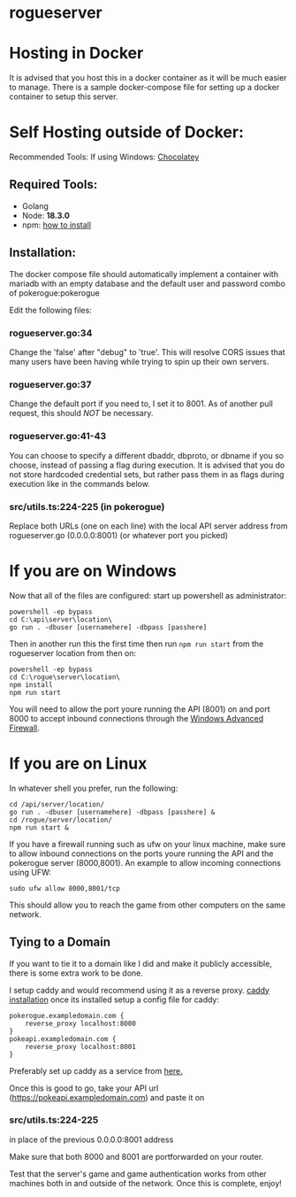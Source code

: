 # rogueserver

# Hosting in Docker
It is advised that you host this in a docker container as it will be much easier to manage. 
There is a sample docker-compose file for setting up a docker container to setup this server.

# Self Hosting outside of Docker:
Recommended Tools:
If using Windows: [Chocolatey](https://chocolatey.org/install)

## Required Tools:
- Golang
- Node: **18.3.0**
- npm: [how to install](https://docs.npmjs.com/downloading-and-installing-node-js-and-npm)

## Installation:
The docker compose file should automatically implement a container with mariadb with an empty database and the default user and password combo of pokerogue:pokerogue

Edit the following files:
### rogueserver.go:34 
Change the 'false' after "debug" to 'true'. This will resolve CORS issues that many users have been having while trying to spin up their own servers. 

### rogueserver.go:37
Change the default port if you need to, I set it to 8001. As of another pull request, this should _NOT_ be necessary.

### rogueserver.go:41-43
You can choose to specify a different dbaddr, dbproto, or dbname if you so choose, instead of passing a flag during execution.
It is advised that you do not store hardcoded credential sets, but rather pass them in as flags during execution like in the commands below. 

### src/utils.ts:224-225 (in pokerogue)
Replace both URLs (one on each line) with the local API server address from rogueserver.go (0.0.0.0:8001) (or whatever port you picked)

# If you are on Windows

Now that all of the files are configured: start up powershell as administrator:
```
powershell -ep bypass
cd C:\api\server\location\
go run . -dbuser [usernamehere] -dbpass [passhere]
```

Then in another run this the first time then run `npm run start` from the rogueserver location from then on:
```
powershell -ep bypass
cd C:\rogue\server\location\
npm install
npm run start
```
You will need to allow the port youre running the API (8001) on and port 8000 to accept inbound connections through the [Windows Advanced Firewall](https://www.youtube.com/watch?v=9llH5_CON-Y).

# If you are on Linux
In whatever shell you prefer, run the following:
```
cd /api/server/location/
go run . -dbuser [usernamehere] -dbpass [passhere] &
cd /rogue/server/location/
npm run start &
```
If you have a firewall running such as ufw on your linux machine, make sure to allow inbound connections on the ports youre running the API and the pokerogue server (8000,8001).
An example to allow incoming connections using UFW:
```
sudo ufw allow 8000,8001/tcp
```

This should allow you to reach the game from other computers on the same network. 

## Tying to a Domain

If you want to tie it to a domain like I did and make it publicly accessible, there is some extra work to be done.

I setup caddy and would recommend using it as a reverse proxy. 
[caddy installation](https://caddyserver.com/docs/install)
once its installed setup a config file for caddy:

```
pokerogue.exampledomain.com {
	reverse_proxy localhost:8000
}
pokeapi.exampledomain.com {
	reverse_proxy localhost:8001
} 
```
Preferably set up caddy as a service from [here.](https://caddyserver.com/docs/running)

Once this is good to go, take your API url (https://pokeapi.exampledomain.com) and paste it on 
### src/utils.ts:224-225 
in place of the previous 0.0.0.0:8001 address

Make sure that both 8000 and 8001 are portforwarded on your router.

Test that the server's game and game authentication works from other machines both in and outside of the network. Once this is complete, enjoy!


